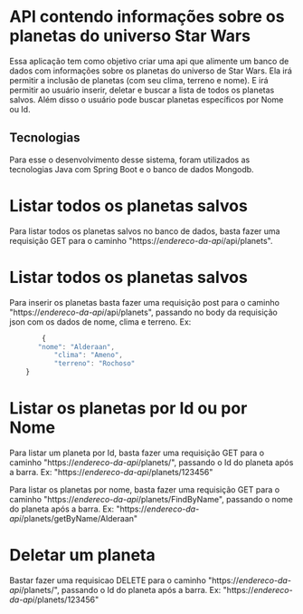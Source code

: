 # API contendo informações sobre os planetas do universo Star Wars
Essa aplicação tem como objetivo criar uma api que alimente um banco de dados com informações sobre os planetas do universo de Star Wars. Ela irá permitir a inclusão de planetas (com seu clima, terreno e nome). E irá permitir ao usuário inserir, deletar e buscar a lista de todos os planetas salvos. Além disso o usuário pode buscar planetas específicos por Nome ou Id.

## Tecnologias
Para esse o desenvolvimento desse sistema, foram utilizados as tecnologias Java com Spring Boot e o banco de dados Mongodb.

# Listar todos os planetas salvos
Para listar todos os planetas salvos no banco de dados, basta fazer uma requisição GET para o caminho "https://*endereco-da-api*/api/planets".

# Listar todos os planetas salvos
Para inserir os planetas basta fazer uma requisição post para o caminho "https://*endereco-da-api*/api/planets", passando no body da requisição json com os dados de nome, clima e terreno. Ex:

```javascript
        {
	   "nome": "Alderaan",
           "clima": "Ameno",
           "terreno": "Rochoso"
	}
```

# Listar os planetas por Id ou por Nome
Para listar um planeta por Id, basta fazer uma requisição GET para o caminho "https://*endereco-da-api*/planets/", passando o Id do planeta após a barra. Ex:
"https://*endereco-da-api*/planets/123456"

Para listar os planetas por nome, basta fazer uma requisição GET para o caminho "https://*endereco-da-api*/planets/FindByName", passando o nome do planeta após a barra. Ex:
"https://*endereco-da-api*/planets/getByName/Alderaan"

# Deletar um planeta
Bastar fazer uma requisicao DELETE para o caminho "https://*endereco-da-api*/planets/", passando o Id do planeta após a barra. Ex:
"https://*endereco-da-api*/planets/123456"

